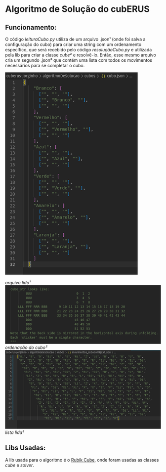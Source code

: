 # **Algoritmo de Solução do cubERUS**

## Funcionamento:
O código *leituraCubo.py* utiliza de um arquivo .json¹ (onde foi salva a configuração do cubo) para criar uma string com um ordenamento específico, que será recebido pelo código *resoluçãoCubo.py* e utilizada pela lib para criar a classe *cube*² e resolvê-lo. Então, esse mesmo arquivo cria um segundo .json³ que contém uma lista com todos os movimentos necessários para se completar o cubo.

<img src="assetsReadmeAlgoritmo/jsonCubo.png">

*arquivo lido¹*
<img src="assetsReadmeAlgoritmo/classeCubo.png">
*ordenação do cubo²*
<img src="assetsReadmeAlgoritmo/stringFinal.png">
*lista lida³*

## Libs Usadas:
A lib usada para o algoritmo é o [Rubik Cube](https://pypi.org/projectrubik-cube/), onde foram usadas as classes *cube* e *solver*.